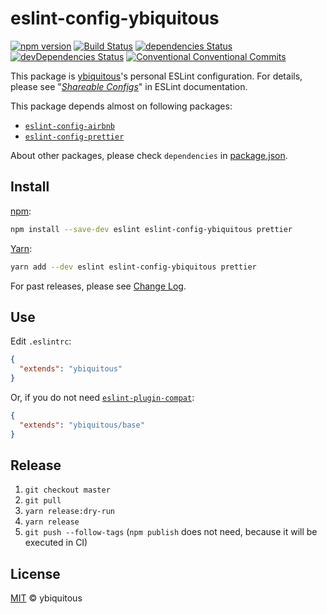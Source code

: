 # eslint-config-ybiquitous

[![npm version](https://badge.fury.io/js/eslint-config-ybiquitous.svg)](https://badge.fury.io/js/eslint-config-ybiquitous)
[![Build Status](https://travis-ci.org/ybiquitous/eslint-config-ybiquitous.svg?branch=master)](https://travis-ci.org/ybiquitous/eslint-config-ybiquitous)
[![dependencies Status](https://david-dm.org/ybiquitous/eslint-config-ybiquitous/status.svg)](https://david-dm.org/ybiquitous/eslint-config-ybiquitous)
[![devDependencies Status](https://david-dm.org/ybiquitous/eslint-config-ybiquitous/dev-status.svg)](https://david-dm.org/ybiquitous/eslint-config-ybiquitous?type=dev)
[![Conventional Conventional Commits](https://img.shields.io/badge/Conventional%20Commits-1.0.0-yellow.svg)](https://conventionalcommits.org)

This package is [ybiquitous](https://github.com/ybiquitous)'s personal ESLint configuration.
For details, please see "[*Shareable Configs*](https://eslint.org/docs/developer-guide/shareable-configs)"
in ESLint documentation.

This package depends almost on following packages:

- [`eslint-config-airbnb`](https://npm.im/eslint-config-airbnb)
- [`eslint-config-prettier`](https://npm.im/eslint-config-prettier)

About other packages, please check `dependencies` in [package.json](package.json).

## Install

[npm](https://npm.im/):

```sh
npm install --save-dev eslint eslint-config-ybiquitous prettier
```

[Yarn](https://yarnpkg.com/):

```sh
yarn add --dev eslint eslint-config-ybiquitous prettier
```

For past releases, please see [Change Log](CHANGELOG.md).

## Use

Edit `.eslintrc`:

```json
{
  "extends": "ybiquitous"
}
```

Or, if you do not need [`eslint-plugin-compat`](https://npm.im/eslint-plugin-compat):

```json
{
  "extends": "ybiquitous/base"
}
```

## Release

1. `git checkout master`
1. `git pull`
1. `yarn release:dry-run`
1. `yarn release`
1. `git push --follow-tags`
   (`npm publish` does not need, because it will be executed in CI)

## License

[MIT](LICENSE) © ybiquitous
